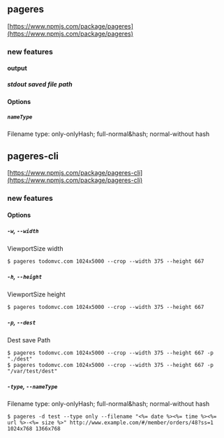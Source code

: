 ## pageres

[https://www.npmjs.com/package/pageres](https://www.npmjs.com/package/pageres)

### new features

#### output

##### stdout saved file path

#### Options

##### `nameType`      

Filename type: only-onlyHash; full-normal&hash; normal-without hash

## pageres-cli

[https://www.npmjs.com/package/pageres-cli](https://www.npmjs.com/package/pageres-cli)

### new features

#### Options

##### `-w`, `--width`

ViewportSize width

```
$ pageres todomvc.com 1024x5000 --crop --width 375 --height 667
```

##### `-h`, `--height`

ViewportSize height

```
$ pageres todomvc.com 1024x5000 --crop --width 375 --height 667
```

##### `-p`, `--dest`      

Dest save Path

```
$ pageres todomvc.com 1024x5000 --crop --width 375 --height 667 -p "./dest"
$ pageres todomvc.com 1024x5000 --crop --width 375 --height 667 -p "/var/test/dest"
```

##### `-type`, `--nameType`      

Filename type: only-onlyHash; full-normal&hash; normal-without hash

```
$ pageres -d test --type only --filename "<%= date %><%= time %><%= url %>-<%= size %>" http://www.example.com/#/member/orders/48?ss=1 1024x768 1366x768 
```

